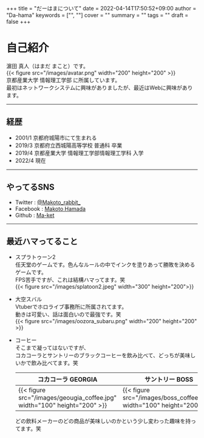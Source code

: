 +++
title = "だーはまについて"
date = 2022-04-14T17:50:52+09:00
author = "Da-hama"
keywords = ["", ""]
cover = ""
summary = ""
tags = ""
draft = false
+++

# 自己紹介
濵田 真人（はまだ まこと）です。  
{{< figure src="/images/avatar.png" width="200" height="200" >}}  
京都産業大学 情報理工学部 に所属しています。  
最初はネットワークシステムに興味がありましたが、最近はWebに興味があります。  

___
## 経歴
- 2001/1 京都府城陽市にて生まれる
- 2019/3 京都府立西城陽高等学校 普通科 卒業
- 2019/4 京都産業大学 情報理工学部情報理工学科 入学
- 2022/4 現在

___
## やってるSNS
- Twitter : [@Makoto_rabbit_](https://twitter.com/Makoto_rabbit_)  
- Facebook : [Makoto Hamada](https://www.facebook.com/MakotoRabbit)  
- Github : [Ma-ket](https://github.com/Ma-ket)

___
## 最近ハマってること
- スプラトゥーン2  
    任天堂のゲームです。色んなルールの中でインクを塗りあって勝敗を決めるゲームです。  
    FPS苦手ですが、これは結構ハマってます。笑  
    {{< figure src="/images/splatoon2.jpeg" width="300" height="200">}}

- 大空スバル  
    Vtuberでホロライブ事務所に所属されてます。  
    動きは可愛い、話は面白いので最強です。笑  
    {{< figure src="/images/oozora_subaru.png" width="200" height="200" >}}

- コーヒー  
    そこまで凝ってはないですが、  
    コカコーラとサントリーのブラックコーヒーを飲み比べて、どっちが美味しいかで飲み比べてます。笑
    
    |コカコーラ GEORGIA|サントリー BOSS|
    |---|---|
    |{{< figure src="/images/geougia_coffee.jpg" width="100" height="200" >}}|{{< figure src="/images/boss_coffee.jpeg" width="100" height="200" >}}|

    どの飲料メーカーのどの商品が美味しいのかという少し変わった趣味を持ってます。笑
